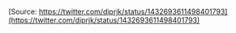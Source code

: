 [Source: https://twitter.com/diprjk/status/1432693611498401793](https://twitter.com/diprjk/status/1432693611498401793)